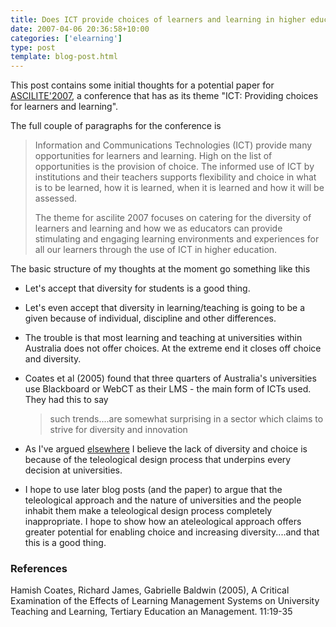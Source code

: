 ```yaml
---
title: Does ICT provide choices of learners and learning in higher education
date: 2007-04-06 20:36:58+10:00
categories: ['elearning']
type: post
template: blog-post.html
---
```

This post contains some initial thoughts for a potential paper for [ASCILITE'2007](http://www.ascilite.org.au/conferences/singapore07/), a conference that has as its theme "ICT: Providing choices for learners and learning".

The full couple of paragraphs for the conference is

> Information and Communications Technologies (ICT) provide many opportunities for learners and learning. High on the list of opportunities is the provision of choice. The informed use of ICT by institutions and their teachers supports flexibility and choice in what is to be learned, how it is learned, when it is learned and how it will be assessed.
> 
> The theme for ascilite 2007 focuses on catering for the diversity of learners and learning and how we as educators can provide stimulating and engaging learning environments and experiences for all our learners through the use of ICT in higher education.

The basic structure of my thoughts at the moment go something like this

- Let's accept that diversity for students is a good thing.
- Let's even accept that diversity in learning/teaching is going to be a given because of individual, discipline and other differences.
- The trouble is that most learning and teaching at universities within Australia does not offer choices. At the extreme end it closes off choice and diversity.
- Coates et al (2005) found that three quarters of Australia's universities use Blackboard or WebCT as their LMS - the main form of ICTs used. They had this to say
    
    > such trends....are somewhat surprising in a sector which claims to strive for diversity and innovation
    
- As I've argued [elsewhere](http://cq-pan.cqu.edu.au/david-jones/Publications/Papers_and_Books/Brake/) I believe the lack of diversity and choice is because of the teleological design process that underpins every decision at universities.
- I hope to use later blog posts (and the paper) to argue that the teleological approach and the nature of universities and the people inhabit them make a teleological design process completely inappropriate. I hope to show how an ateleological approach offers greater potential for enabling choice and increasing diversity....and that this is a good thing.

### References

Hamish Coates, Richard James, Gabrielle Baldwin (2005), A Critical Examination of the Effects of Learning Management Systems on University Teaching and Learning, Tertiary Education an Management. 11:19-35